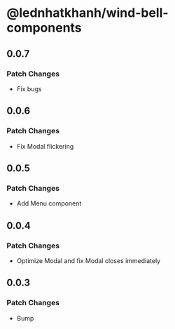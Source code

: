 # @lednhatkhanh/wind-bell-components

## 0.0.7

### Patch Changes

- Fix bugs

## 0.0.6

### Patch Changes

- Fix Modal flickering

## 0.0.5

### Patch Changes

- Add Menu component

## 0.0.4

### Patch Changes

- Optimize Modal and fix Modal closes immediately

## 0.0.3

### Patch Changes

- Bump
